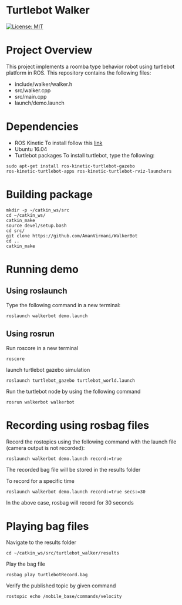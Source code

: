 # Turtlebot Walker
[![License: MIT](https://img.shields.io/badge/License-MIT-yellow.svg)](https://opensource.org/licenses/MIT)

# Project Overview
This project implements a roomba type behavior robot using turtlebot platform in ROS. This repository contains the following files: 
- include/walker/walker.h
- src/walker.cpp
- src/main.cpp
- launch/demo.launch

# Dependencies 
- ROS Kinetic 
To install follow this [link](http://wiki.ros.org/kinetic/Installation)
- Ubuntu 16.04
- Turtlebot packages 
To install turtlebot, type the following:
```
sudo apt-get install ros-kinetic-turtlebot-gazebo 
ros-kinetic-turtlebot-apps ros-kinetic-turtlebot-rviz-launchers
```

# Building package 
```
mkdir -p ~/catkin_ws/src
cd ~/catkin_ws/
catkin_make
source devel/setup.bash
cd src/
git clone https://github.com/AmanVirmani/WalkerBot
cd ..
catkin_make
```

# Running demo 
## Using roslaunch 
Type the following command in a new terminal:
```
roslaunch walkerbot demo.launch
```

## Using rosrun 
Run roscore in a new terminal 
```
roscore
```
launch turtlebot gazebo simulation 
```
roslaunch turtlebot_gazebo turtlebot_world.launch
```
Run the turtlebot node by using the following command 
```
rosrun walkerbot walkerbot 
```

# Recording using rosbag files 
Record the rostopics using the following command with the launch file (camera output is not recorded): 
```
roslaunch walkerbot demo.launch record:=true
```
The recorded bag file will be stored in the results folder 

To record for a specific time 
```
roslaunch walkerbot demo.launch record:=true secs:=30
```
In the above case, rosbag will record for 30 seconds

# Playing bag files 
Navigate to the results folder 
```
cd ~/catkin_ws/src/turtlebot_walker/results 
```
Play the bag file 
```
rosbag play turtlebotRecord.bag
```
Verify the published topic by given command 
```
rostopic echo /mobile_base/commands/velocity
```

